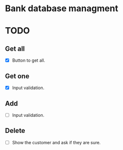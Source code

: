 # Bank database managment

# TODO

## Get all

- [x] Button to get all.

## Get one

- [x] Input validation.

## Add

- [ ] Input validation.

## Delete

- [ ] Show the customer and ask if they are sure.
